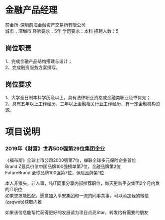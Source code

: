 # 金融产品经理
前金所-深圳前海金融资产交易所有限公司  
城市：深圳市 经验要求：5年 学历要求：本科  招聘人数：5

## 岗位职责
1、完成金融产品结构搭建与设计；   
2、完成融资服务方案撰写。

## 岗位要求
1、大学全日制本科学历及以上，具有法律职业资格或金融类职业证书优先；   
2、具有五年以上工作经历，三年以上金融相关行业工作经历，有一定金融机构资源。

# 项目说明

### 2019年《财富》世界500强第29位集团企业
《福布斯》全球上市公司2000强第7位，蝉联全球多元保险企业首位  
Brand Z最具价值中国品牌100强榜单第7位，金融品牌第2位  
FutureBrand 全球品牌100强第7位，保险品牌第1位

本人非猎头，非人事，纯IT同事分享内部推荐职位，每天更新平安集团2个月内发的IT职位  
如果您技能匹配，愿意加入平安集团和一流的同事共事，可以添加我的微信(zaqweb)获取内推 

如果该信息能帮忙获得更好的发展请为项目点亮Star，转发给有需要的朋友




